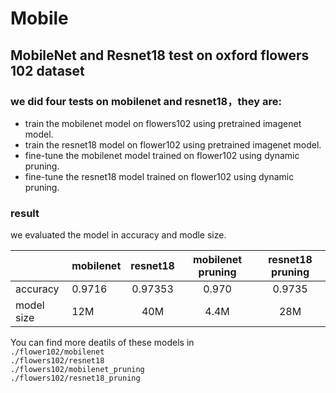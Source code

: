 # Mobile

## MobileNet and Resnet18 test on oxford flowers 102 dataset

### we did four tests on mobilenet and resnet18，they are:

 - train the mobilenet model on flowers102 using pretrained imagenet model.  
 - train the resnet18 model on flower102 using pretrained imagenet model.
 - fine-tune the mobilenet model trained on flower102 using dynamic pruning.
 - fine-tune the resnet18 model trained on flower102 using dynamic pruning. 


### result
we evaluated the model in accuracy and modle size.

|| mobilenet | resnet18|mobilenet pruning| resnet18 pruning|
|---| ------------- |:-------------:|:--:|:--:|
|accuracy|  0.9716    | 0.97353 |0.970 |0.9735|
|model size| 12M | 40M |  4.4M |28M|




You can find more deatils of these models in     
`./flower102/mobilenet`  
`./flowers102/resnet18`    
`./flowers102/mobilenet_pruning`  
`./flowers102/resnet18_pruning`
